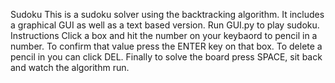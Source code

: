 Sudoku
This is a sudoku solver using the backtracking algorithm. It includes a graphical GUI as well as a text based version.
Run GUI.py to play sudoku.
Instructions
Click a box and hit the number on your keybaord to pencil in a number. 
To confirm that value press the ENTER key on that box.
To delete a pencil in you can click DEL.
Finally to solve the board press SPACE, sit back and watch the algorithm run.
